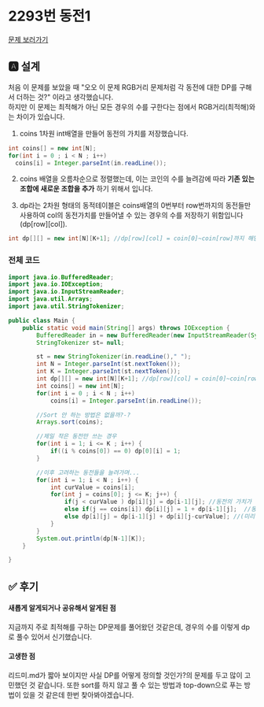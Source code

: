 # 2293번 동전1
[문제 보러가기](https://www.acmicpc.net/problem/2293)

## 🅰 설계

처음 이 문제를 보았을 때 "오오 이 문제 RGB거리 문제처럼 각 동전에 대한 DP를 구해서 더하는 것?" 이라고 생각했습니다.<br/>
하지만 이 문제는 최적해가 아닌 모든 경우의 수를 구한다는 점에서 RGB거리(최적해)와는 차이가 있습니다.

1. coins 1차원 int배열을 만들어 동전의 가치를 저장했습니다.
```java
int coins[] = new int[N];
for(int i = 0 ; i < N ; i++)
  coins[i] = Integer.parseInt(in.readLine());
```
2. coins 배열을 오름차순으로 정렬했는데, 이는 코인의 수를 늘려감에 따라 __기존 있는 조합에 새로운 조합을 추가__ 하기 위해서 입니다.

3. dp라는 2차원 형태의 동적테이블은 coins배열의 0번부터 row번까지의 동전들만 사용하여 col의 동전가치를 만들어낼 수 있는 경우의 수를 저장하기 위함입니다(dp[row][col]).
```java
int dp[][] = new int[N][K+1]; //dp[row][col] = coin[0]~coin[row]까지 해당하는 동전들을 고려하여 가치의 합이 col이 되도록 하는 경우의 수.
```

### 전체 코드
```java
import java.io.BufferedReader;
import java.io.IOException;
import java.io.InputStreamReader;
import java.util.Arrays;
import java.util.StringTokenizer;

public class Main {
	public static void main(String[] args) throws IOException {
		BufferedReader in = new BufferedReader(new InputStreamReader(System.in));
		StringTokenizer st= null;

		st = new StringTokenizer(in.readLine()," ");
		int N = Integer.parseInt(st.nextToken());
		int K = Integer.parseInt(st.nextToken());
		int dp[][] = new int[N][K+1]; //dp[row][col] = coin[0]~coin[row]까지 해당하는 동전들을 고려하여 가치의 합이 col이 되도록 하는 경우의 수.
		int coins[] = new int[N];
		for(int i = 0 ; i < N ; i++)
			coins[i] = Integer.parseInt(in.readLine());

		//Sort 안 하는 방법은 없을까?-?
		Arrays.sort(coins);

		//제일 작은 동전만 쓰는 경우
		for(int i = 1; i <= K ; i++) {
			if((i % coins[0]) == 0) dp[0][i] = 1;
		}

		//이후 고려하는 동전들을 늘려가며...
		for(int i = 1; i < N ; i++) {
			int curValue = coins[i];
			for(int j = coins[0]; j <= K; j++) {
				if(j < curValue ) dp[i][j] = dp[i-1][j]; //동전의 가치가 담을 수 있는 총량보다 클 때 - 못 담을 때
				else if(j == coins[i]) dp[i][j] = 1 + dp[i-1][j];  //동전의 가치가 담을 수 있는 총량과 같을 때 - 경우의 수 하나 추가됨.
				else dp[i][j] = dp[i-1][j] + dp[i][j-curValue]; //(미리 구해 놓은)이전에 고려했던 동전들에서 나올 수 있는 경우의 수에 새로운 경우의 수 추가추가!
			}
		}
		System.out.println(dp[N-1][K]);
	}

}
```

## ✅ 후기
#### 새롭게 알게되거나 공유해서 알게된 점
지금까지 주로 최적해를 구하는 DP문제를 풀어왔던 것같은데, 경우의 수를 이렇게 dp로 풀수 있어서 신기했습니다.
#### 고생한 점
리드미.md가 짧아 보이지만 사실 DP를 어떻게 정의할 것인가?의 문제를 두고 많이 고민했던 것 같습니다. 또한 sort를 하지 않고 풀 수 있는 방법과 top-down으로 푸는 방법이 있을 것 같은데 한번 찾아봐야겠습니다.  
